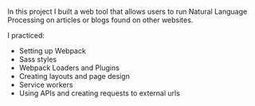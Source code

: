 In this project I built a web tool that allows users to run Natural Language Processing on articles or blogs found on other websites.

I practiced:

- Setting up Webpack
- Sass styles
- Webpack Loaders and Plugins
- Creating layouts and page design
- Service workers
- Using APIs and creating requests to external urls
